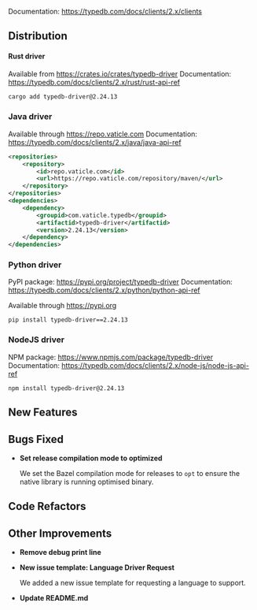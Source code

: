 Documentation: https://typedb.com/docs/clients/2.x/clients

## Distribution

#### Rust driver

Available from https://crates.io/crates/typedb-driver
Documentation: https://typedb.com/docs/clients/2.x/rust/rust-api-ref


```sh
cargo add typedb-driver@2.24.13
```


### Java driver

Available through https://repo.vaticle.com
Documentation: https://typedb.com/docs/clients/2.x/java/java-api-ref

```xml
<repositories>
    <repository>
        <id>repo.vaticle.com</id>
        <url>https://repo.vaticle.com/repository/maven/</url>
    </repository>
</repositories>
<dependencies>
    <dependency>
        <groupid>com.vaticle.typedb</groupid>
        <artifactid>typedb-driver</artifactid>
        <version>2.24.13</version>
    </dependency>
</dependencies>
```

### Python driver

PyPI package: https://pypi.org/project/typedb-driver
Documentation: https://typedb.com/docs/clients/2.x/python/python-api-ref

Available through https://pypi.org

```
pip install typedb-driver==2.24.13
```

### NodeJS driver

NPM package: https://www.npmjs.com/package/typedb-driver
Documentation: https://typedb.com/docs/clients/2.x/node-js/node-js-api-ref

```
npm install typedb-driver@2.24.13
```


## New Features


## Bugs Fixed
- **Set release compilation mode to optimized**
  
  We set the Bazel compilation mode for releases to `opt` to ensure the native library is running optimised binary.
  

## Code Refactors


## Other Improvements
- **Remove debug print line**

- **New issue template: Language Driver Request**
  
  We added a new issue template for requesting a language to support.
  
- **Update README.md**

    
